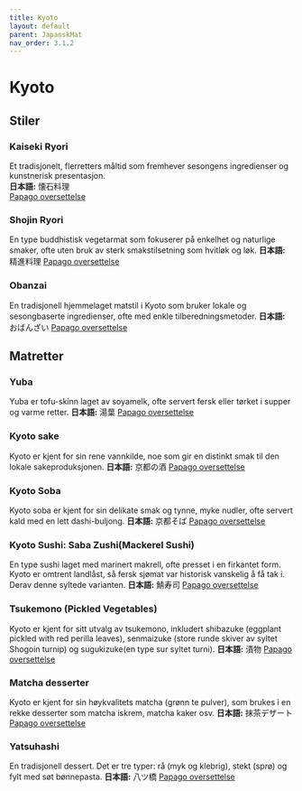 ```yaml
---
title: Kyoto
layout: default
parent: JapanskMat
nav_order: 3.1.2
---
```


# Kyoto

## Stiler 

### Kaiseki Ryori  
Et tradisjonelt, flerretters måltid som fremhever sesongens ingredienser og kunstnerisk presentasjon.  
**日本語:** 懐石料理  
[Papago oversettelse](https://papago.naver.com/?sk=ja&tk=en&st=懐石料理)

### Shojin Ryori
En type buddhistisk vegetarmat som fokuserer på enkelhet og naturlige smaker, ofte uten bruk av sterk smakstilsetning som hvitløk og løk.
**日本語:** 精進料理
[Papago oversettelse](https://papago.naver.com/?sk=ja&tk=en&st=精進料理)

### Obanzai
En tradisjonell hjemmelaget matstil i Kyoto som bruker lokale og sesongbaserte ingredienser, ofte med enkle tilberedningsmetoder.
**日本語:** おばんざい
[Papago oversettelse](https://papago.naver.com/?sk=ja&tk=en&st=おばんざい)

## Matretter

### Yuba 
Yuba er tofu-skinn laget av soyamelk, ofte servert fersk eller tørket i supper og varme retter.
**日本語:** 湯葉
[Papago oversettelse](https://papago.naver.com/?sk=ja&tk=en&st=湯葉)

### Kyoto sake
Kyoto er kjent for sin rene vannkilde, noe som gir en distinkt smak til den lokale sakeproduksjonen.
**日本語:** 京都の酒
[Papago oversettelse](https://papago.naver.com/?sk=ja&tk=en&st=京都の酒)

### Kyoto Soba
Kyoto soba er kjent for sin delikate smak og tynne, myke nudler, ofte servert kald med en lett dashi-buljong.
**日本語:** 京都そば
[Papago oversettelse](https://papago.naver.com/?sk=ja&tk=en&st=京都そば)    

### Kyoto Sushi: Saba Zushi(Mackerel Sushi)
En type sushi laget med marinert makrell, ofte presset i en firkantet form. Kyoto er omtrent landlåst, så fersk sjømat var historisk vanskelig å få tak i. Derav denne syltede varianten.
**日本語:** 鯖寿司
[Papago oversettelse](https://papago.naver.com/?sk=ja&tk=en&st=鯖寿司)

### Tsukemono (Pickled Vegetables)
Kyoto er kjent for sitt utvalg av tsukemono, inkludert shibazuke (eggplant pickled with red perilla leaves), senmaizuke (store runde skiver av syltet Shogoin turnip) og sugukizuke(en type sur syltet turni).
**日本語:** 漬物
[Papago oversettelse](https://papago.naver.com/?sk=ja&tk=en&st=漬物)

### Matcha desserter
Kyoto er kjent for sin høykvalitets matcha (grønn te pulver), som brukes i en rekke desserter som matcha iskrem, matcha kaker osv.
**日本語:** 抹茶デザート
[Papago oversettelse](https://papago.naver.com/?sk=ja&tk=en&st=抹茶デザート)

### Yatsuhashi
En tradisjonell dessert. Det er tre typer: rå (myk og klebrig), stekt (sprø) og fylt med søt bønnepasta. 
**日本語:** 八ツ橋
[Papago oversettelse](https://papago.naver.com/?sk=ja&tk=en&st=八ツ橋)

